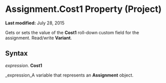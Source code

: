 
# Assignment.Cost1 Property (Project)

 **Last modified:** July 28, 2015

Gets or sets the value of the  **Cost1** roll-down custom field for the assignment. Read/write **Variant**.

## Syntax

 _expression_. **Cost1**

 _expression_A variable that represents an  **Assignment** object.

